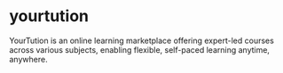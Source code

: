 # yourtution
YourTution is an online learning marketplace offering expert-led courses across various subjects, enabling flexible, self-paced learning anytime, anywhere.
